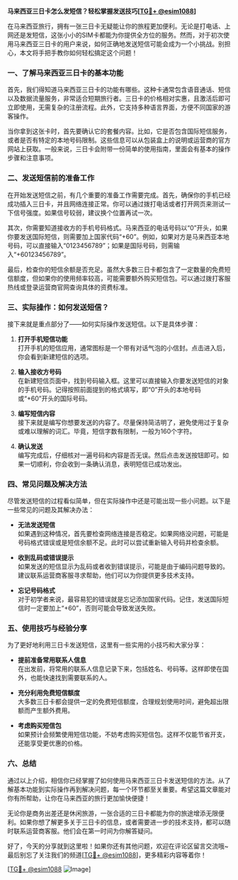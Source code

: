 **马来西亚三日卡怎么发短信？轻松掌握发送技巧[[TG💪+ @esim1088](https://t.me/s/esim1088)]**

在马来西亚旅行，拥有一张三日卡无疑能让你的旅程更加便利。无论是打电话、上网还是发短信，这张小小的SIM卡都能为你提供全方位的服务。然而，对于初次使用马来西亚三日卡的用户来说，如何正确地发送短信可能会成为一个小挑战。别担心，本文将手把手教你如何轻松搞定这个问题！

### 一、了解马来西亚三日卡的基本功能

首先，我们得知道马来西亚三日卡的功能有哪些。这种卡通常包含语音通话、短信以及数据流量服务，非常适合短期旅行者。三日卡的价格相对实惠，且激活后即可立即使用，无需复杂的注册流程。此外，它支持多种语言界面，方便不同国家的游客操作。

当你拿到这张卡时，首先要确认它的套餐内容。比如，它是否包含国际短信服务，或者是否有特定的本地号码限制。这些信息可以从包装盒上的说明或运营商的官方网站上获取。一般来说，三日卡会附带一份简单的使用指南，里面会有基本的操作步骤和注意事项。

### 二、发送短信前的准备工作

在开始发送短信之前，有几个重要的准备工作需要完成。首先，确保你的手机已经成功插入三日卡，并且网络连接正常。你可以通过拨打电话或者打开网页来测试一下信号强度。如果信号较弱，建议换个位置再试一次。

其次，你需要知道接收方的手机号码格式。马来西亚的电话号码以“0”开头，如果你要发送国际短信，则需要加上国家代码“+60”。例如，如果对方是马来西亚本地号码，可以直接输入“0123456789”；如果是国际号码，则需输入“+60123456789”。

最后，检查你的短信余额是否充足。虽然大多数三日卡都包含了一定数量的免费短信额度，但如果你的使用频率较高，可能需要额外购买短信包。可以通过拨打客服热线或登录运营商官网查询具体的资费标准。

### 三、实际操作：如何发送短信？

接下来就是重点部分了——如何实际操作发送短信。以下是具体步骤：

1. **打开手机短信功能**  
   打开手机的短信应用，通常图标是一个带有对话气泡的小信封。点击进入后，你会看到新建短信的选项。

2. **输入接收方号码**  
   在新建短信页面中，找到号码输入框。这里可以直接输入你要发送短信的对象的手机号码。记得按照前面提到的格式填写，即“0”开头的本地号码或“+60”开头的国际号码。

3. **编写短信内容**  
   接下来就是编写你想要发送的内容了。尽量保持简洁明了，避免使用过于复杂或难以理解的词汇。毕竟，短信字数有限制，一般为160个字符。

4. **确认发送**  
   编写完成后，仔细核对一遍号码和内容是否无误。然后点击发送按钮即可。如果一切顺利，你会收到一条确认消息，表明短信已成功发出。

### 四、常见问题及解决方法

尽管发送短信的过程看似简单，但在实际操作中还是可能出现一些小问题。以下是一些常见的问题及其解决办法：

- **无法发送短信**  
  如果遇到这种情况，首先要检查网络连接是否稳定。如果网络没问题，可能是号码格式错误或是短信余额不足。此时可以尝试重新输入号码并检查余额。

- **收到乱码或错误提示**  
  如果发送的短信显示为乱码或者收到错误提示，可能是由于编码问题导致的。建议联系运营商客服寻求帮助，他们可以为你提供更多技术支持。

- **忘记号码格式**  
  对于初学者来说，最容易犯的错误就是忘记添加国家代码。记住，发送国际短信时一定要加上“+60”，否则可能会导致发送失败。

### 五、使用技巧与经验分享

为了更好地利用三日卡发送短信，这里有一些实用的小技巧和大家分享：

- **提前准备常用联系人信息**  
  在出发前，将常用的联系人信息记录下来，包括姓名、号码等。这样即使在国外，也能快速找到需要联系的人。

- **充分利用免费短信额度**  
  大多数三日卡都会提供一定的免费短信额度，合理规划使用时间，避免超出限额而产生额外费用。

- **考虑购买短信包**  
  如果预计会频繁使用短信功能，不妨考虑购买短信包。这样不仅能节省开支，还能享受更优惠的价格。

### 六、总结

通过以上介绍，相信你已经掌握了如何使用马来西亚三日卡发送短信的方法。从了解基本功能到实际操作再到解决问题，每一个环节都至关重要。希望这篇文章能对你有所帮助，让你在马来西亚的旅行更加愉快便捷！

无论你是商务出差还是休闲旅游，一张合适的三日卡都能为你的旅途增添无限便利。如果你想了解更多关于三日卡的信息，或者需要进一步的技术支持，都可以随时联系运营商客服。他们会在第一时间为你解答疑问。

好了，今天的分享就到这里啦！如果你还有其他问题，欢迎在评论区留言交流哦~ 最后别忘了关注我们的频道[[TG💪+ @esim1088](https://t.me/s/esim1088)]，更多精彩内容等着你！

[[TG💪+ @esim1088](https://t.me/s/esim1088) ![Image](https://i.postimg.cc/4NQfJmqS/Snipaste-2025-05-13-00-14-12.png)]